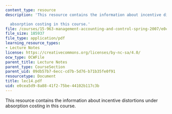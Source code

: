 ```yaml
---
content_type: resource
description: 'This resource contains the information about incentive distortions under

  absorption costing in this course.'
file: /courses/15-963-management-accounting-and-control-spring-2007/e0cea5d98a8841f275be44102b117c3b_lec14.pdf
file_size: 185937
file_type: application/pdf
learning_resource_types:
- Lecture Notes
license: https://creativecommons.org/licenses/by-nc-sa/4.0/
ocw_type: OCWFile
parent_title: Lecture Notes
parent_type: CourseSection
parent_uid: 09db57b7-6ecc-cd7b-5d76-b71b35fe0f91
resourcetype: Document
title: lec14.pdf
uid: e0cea5d9-8a88-41f2-75be-44102b117c3b
---
```

This resource contains the information about incentive distortions under
absorption costing in this course.